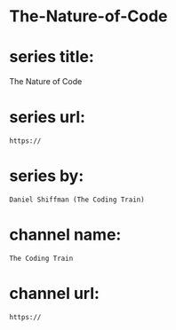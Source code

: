 # The-Nature-of-Code

# series title:

The Nature of Code

# series url:

    https://

# series by:

    Daniel Shiffman (The Coding Train)

# channel name:

    The Coding Train

# channel url:

    https://
